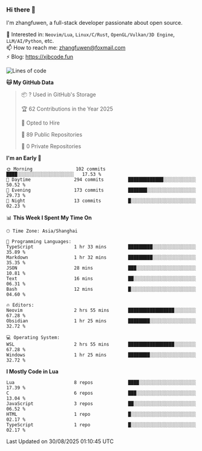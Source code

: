 ### Hi there 👋

I'm zhangfuwen, a full-stack developer passionate about open source.

🌱 Interested in: `Neovim/Lua`, `Linux/C/Rust`, `OpenGL/Vulkan/3D Engine`, `LLM/AI/Python`, etc.  
📫 How to reach me: zhangfuwen@foxmail.com  
⚡ Blog: https://xjbcode.fun 

<!--START_SECTION:waka-->
![Lines of code](https://img.shields.io/badge/From%20Hello%20World%20I%27ve%20Written-65.2%20thousand%20lines%20of%20code-blue)

**🐱 My GitHub Data** 

> 📦 ? Used in GitHub's Storage 
 > 
> 🏆 62 Contributions in the Year 2025
 > 
> 💼 Opted to Hire
 > 
> 📜 89 Public Repositories 
 > 
> 🔑 0 Private Repositories 
 > 
**I'm an Early 🐤** 

```text
🌞 Morning                102 commits         ████░░░░░░░░░░░░░░░░░░░░░   17.53 % 
🌆 Daytime                294 commits         █████████████░░░░░░░░░░░░   50.52 % 
🌃 Evening                173 commits         ███████░░░░░░░░░░░░░░░░░░   29.73 % 
🌙 Night                  13 commits          █░░░░░░░░░░░░░░░░░░░░░░░░   02.23 % 
```


📊 **This Week I Spent My Time On** 

```text
🕑︎ Time Zone: Asia/Shanghai

💬 Programming Languages: 
TypeScript               1 hr 33 mins        █████████░░░░░░░░░░░░░░░░   35.89 % 
Markdown                 1 hr 32 mins        █████████░░░░░░░░░░░░░░░░   35.35 % 
JSON                     28 mins             ███░░░░░░░░░░░░░░░░░░░░░░   10.81 % 
Text                     16 mins             ██░░░░░░░░░░░░░░░░░░░░░░░   06.31 % 
Bash                     12 mins             █░░░░░░░░░░░░░░░░░░░░░░░░   04.60 % 

🔥 Editors: 
Neovim                   2 hrs 55 mins       █████████████████░░░░░░░░   67.28 % 
Obsidian                 1 hr 25 mins        ████████░░░░░░░░░░░░░░░░░   32.72 % 

💻 Operating System: 
WSL                      2 hrs 55 mins       █████████████████░░░░░░░░   67.28 % 
Windows                  1 hr 25 mins        ████████░░░░░░░░░░░░░░░░░   32.72 % 
```

**I Mostly Code in Lua** 

```text
Lua                      8 repos             ████░░░░░░░░░░░░░░░░░░░░░   17.39 % 
C                        6 repos             ███░░░░░░░░░░░░░░░░░░░░░░   13.04 % 
JavaScript               3 repos             ██░░░░░░░░░░░░░░░░░░░░░░░   06.52 % 
HTML                     1 repo              █░░░░░░░░░░░░░░░░░░░░░░░░   02.17 % 
TypeScript               1 repo              █░░░░░░░░░░░░░░░░░░░░░░░░   02.17 % 
```




 Last Updated on 30/08/2025 01:10:45 UTC
<!--END_SECTION:waka-->
